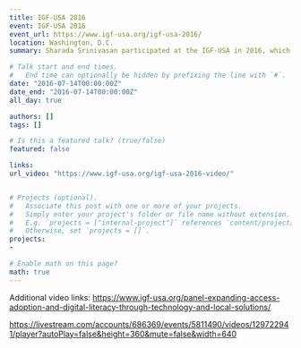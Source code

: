 ```yaml
---
title: IGF-USA 2016
event: IGF-USA 2016
event_url: https://www.igf-usa.org/igf-usa-2016/
location: Washington, D.C.
summary: Sharada Srinivasan participated at the IGF-USA in 2016, which featured panels on access and inclusion.

# Talk start and end times.
#   End time can optionally be hidden by prefixing the line with `#`.
date: "2016-07-14T00:00:00Z"
date_end: "2016-07-14T00:00:00Z"
all_day: true

authors: []
tags: []

# Is this a featured talk? (true/false)
featured: false

links:
url_video: "https://www.igf-usa.org/igf-usa-2016-video/"


# Projects (optional).
#   Associate this post with one or more of your projects.
#   Simply enter your project's folder or file name without extension.
#   E.g. `projects = ["internal-project"]` references `content/project/deep-learning/index.md`.
#   Otherwise, set `projects = []`.
projects:
- 

# Enable math on this page?
math: true
---
```


Additional video links: https://www.igf-usa.org/panel-expanding-access-adoption-and-digital-literacy-through-technology-and-local-solutions/

https://livestream.com/accounts/686369/events/5811490/videos/129722941/player?autoPlay=false&height=360&mute=false&width=640
